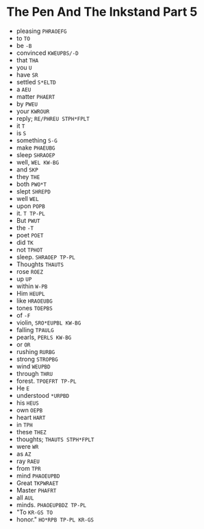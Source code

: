 # The Pen And The Inkstand Part 5

* pleasing `PHRAOEFG`
* to `TO`
* be `-B`
* convinced `KWEUPBS/-D`
* that `THA`
* you `U`
* have `SR`
* settled `S*ELTD`
* a `AEU`
* matter `PHAERT`
* by `PWEU`
* your `KWROUR`
* reply; `RE/PHREU STPH*FPLT`
* it `T`
* is `S`
* something `S-G`
* make `PHAEUBG`
* sleep `SHRAOEP`
* well, `WEL KW-BG`
* and `SKP`
* they `THE`
* both `PWO*T`
* slept `SHREPD`
* well `WEL`
* upon `POPB`
* it. `T TP-PL`
* But `PWUT`
* the `-T`
* poet `POET`
* did `TK`
* not `TPHOT`
* sleep. `SHRAOEP TP-PL`
* Thoughts `THAUTS`
* rose `ROEZ`
* up `UP`
* within `W-PB`
* Him `HEUPL`
* like `HRAOEUBG`
* tones `TOEPBS`
* of `-F`
* violin, `SRO*EUPBL KW-BG`
* falling `TPAULG`
* pearls, `PERLS KW-BG`
* or `OR`
* rushing `RURBG`
* strong `STROPBG`
* wind `WEUPBD`
* through `THRU`
* forest. `TPOEFRT TP-PL`
* He `E`
* understood `*URPBD`
* his `HEUS`
* own `OEPB`
* heart `HART`
* in `TPH`
* these `THEZ`
* thoughts; `THAUTS STPH*FPLT`
* were `WR`
* as `AZ`
* ray `RAEU`
* from `TPR`
* mind `PHAOEUPBD`
* Great `TKPWRAET`
* Master `PHAFRT`
* all `AUL`
* minds. `PHAOEUPBDZ TP-PL`
* "To `KR-GS TO`
* honor." `HO*RPB TP-PL KR-GS`
